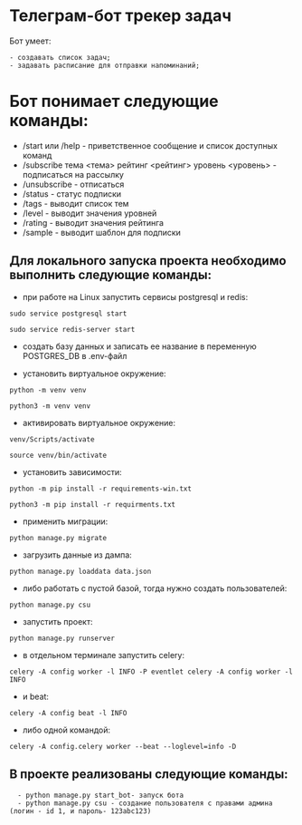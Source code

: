 # Телеграм-бот трекер задач
Бот умеет:

    - создавать список задач;
    - задавать расписание для отправки напоминаний;


# Бот понимает следующие команды:


   - /start или /help - приветственное сообщение и список доступных команд
   - /subscribe тема <тема> рейтинг <рейтинг> уровень <уровень> - подписаться на рассылку
   - /unsubscribe - отписаться
   - /status - статус подписки
   - /tags - выводит список тем
   - /level - выводит значения уровней
   - /rating - выводит значения рейтинга
   - /sample - выводит шаблон для подписки

## Для локального запуска проекта необходимо выполнить следующие команды:
   - при работе на Linux запустить сервисы postgresql и redis:

    sudo service postgresql start

    sudo service redis-server start

   - создать базу данных и записать ее название в переменную POSTGRES_DB в .env-файл

   - установить виртуальное окружение:

    python -m venv venv

    python3 -m venv venv

   - активировать виртуальное окружение:

    venv/Scripts/activate

    source venv/bin/activate

   - установить зависимости:

    python -m pip install -r requirements-win.txt

    python3 -m pip install -r requirments.txt

   - применить миграции:

    python manage.py migrate

   - загрузить данные из дампа:

    python manage.py loaddata data.json

   - либо работать с пустой базой, тогда нужно создать пользователей:

    python manage.py csu

   - запустить проект:

    python manage.py runserver

   - в отдельном терминале запустить celery:

    celery -A config worker -l INFO -P eventlet celery -A config worker -l INFO

   - и beat:

    celery -A config beat -l INFO

   - либо одной командой:

    celery -A config.celery worker --beat --loglevel=info -D

   ## В проекте реализованы следующие команды:



      - python manage.py start_bot- запуск бота
      - python manage.py csu - создание пользователя с правами админа (логин - id 1, и пароль- 123abc123)